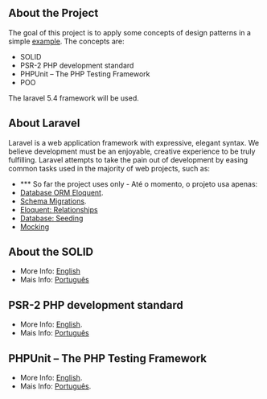 ## About the Project

The goal of this project is to apply some concepts of design patterns in a simple [example](https://scotch.io/tutorials/a-guide-to-using-eloquent-orm-in-laravel). The concepts are:
- SOLID
- PSR-2 PHP development standard
- PHPUnit – The PHP Testing Framework
- POO

The laravel 5.4 framework will be used.

## About Laravel

Laravel is a web application framework with expressive, elegant syntax. We believe development must be an enjoyable, creative experience to be truly fulfilling. Laravel attempts to take the pain out of development by easing common tasks used in the majority of web projects, such as:
- *** So far the project uses only - Até o momento, o projeto usa apenas:
- [Database ORM Eloquent](https://laravel.com/docs/eloquent).
- [Schema Migrations](https://laravel.com/docs/migrations).
- [Eloquent: Relationships](https://laravel.com/docs/5.4/eloquent-relationships#inserting-and-updating-related-models)
- [Database: Seeding](https://laravel.com/docs/5.4/seeding)
- [Mocking](https://laravel.com/docs/5.4/mocking)

## About the SOLID
- More Info: [English](http://www.codemag.com/article/1001061)
- Mais Info: [Português](http://www.eduardopires.net.br/2013/04/orientacao-a-objeto-solid/)

## PSR-2 PHP development standard

- More Info: [English](http://www.php-fig.org/psr/psr-2/).
- Mais Info: [Português](https://www.webdevbr.com.br/padrao-psr-2-de-desenvolvimento-php-ampliando-a-capacidade-de-comunicacao-entre-diferentes-codigos-php/)

## PHPUnit – The PHP Testing Framework

- More Info: [English](https://phpunit.de/documentation.html).
- Mais Info: [Português](https://phpunit.de/documentation.html).
